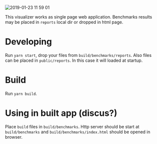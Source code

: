 ![2019-01-23 11 59 01](https://user-images.githubusercontent.com/2010355/51594803-5520f980-1f06-11e9-9a07-c99c0d8e2f0d.png)

This visualizer works as single page web application.
Benchmarks results may be placed in `reports` local dir or dropped in html page.

# Developing

Run `yarn start`, drop your files from `build/benchmarks/reports`.
Also files can be placed in `public/reports`. In this case it will loaded at startup.

# Build

Run `yarn build`. 

# Using in built app (discus?)

Place `build` files in `build/benchmarks`.
Http server should be start at `build/benchmarks` and `build/benchmarks/index.html` should be opened in browser.